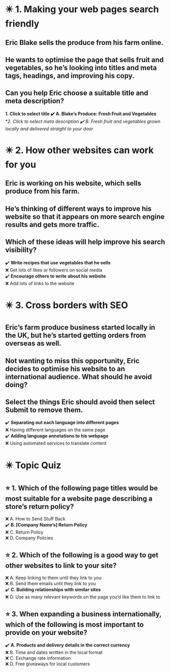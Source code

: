 # :eight_pointed_black_star: 1. Making your web pages search friendly 

## Eric Blake sells the produce from his farm online.

## He wants to optimise the page that sells fruit and vegetables, so he’s looking into titles and meta tags, headings, and improving his copy.

## Can you help Eric choose a suitable title and meta description?

**1. Click to select title :heavy_check_mark: A. Blake’s Produce: Fresh Fruit and Vegetables**\
**2. Click to select meta description :heavy_check_mark: B. Fresh fruit and vegetables grown locally and delivered straight to your door*

# :eight_pointed_black_star: 2. How other websites can work for you

## Eric is working on his website, which sells produce from his farm.

## He’s thinking of different ways to improve his website so that it appears on more search engine results and gets more traffic.

## Which of these ideas will help improve his search visibility?

:heavy_check_mark: **Write recipes that use vegetables that he sells**\
:x: Get lots of likes or followers on social media\
:heavy_check_mark: **Encourage others to write about his website**\
:x: Add lots of links to the website

# :eight_pointed_black_star: 3. Cross borders with SEO

## Eric’s farm produce business started locally in the UK, but he’s started getting orders from overseas as well.

## Not wanting to miss this opportunity, Eric decides to optimise his website to an international audience. What should he avoid doing?

## Select the things Eric should avoid then select Submit to remove them.

:heavy_check_mark: **Separating out each language into different pages**\
:x: Having different languages on the same page\
:heavy_check_mark: **Adding language annotations to his webpage**\
:x: Using automated services to translate content

# :eight_pointed_black_star: Topic Quiz

## :star: 1. Which of the following page titles would be most suitable for a website page describing a store’s return policy?

:x: A. How to Send Stuff Back\
:heavy_check_mark: **B. [Company Name’s] Return Policy**\
:x: C. Return Policy\
:x: D. Company Policies

## :star: 2. Which of the following is a good way to get other websites to link to your site? 

:x: A. Keep linking to them until they link to you\
:x: B. Send them emails until they link to you\
:heavy_check_mark: **C. Building relationships with similar sites**\
:x: D. Use as many relevant keywords on the page you’d like them to link to

## :star: 3. When expanding a business internationally, which of the following is most important to provide on your website? 

:heavy_check_mark: **A. Products and delivery details in the correct currency**\
:x: B. Time and dates written in the local format\
:x: C. Exchange rate information\
:x: D. Free giveaways for local customers